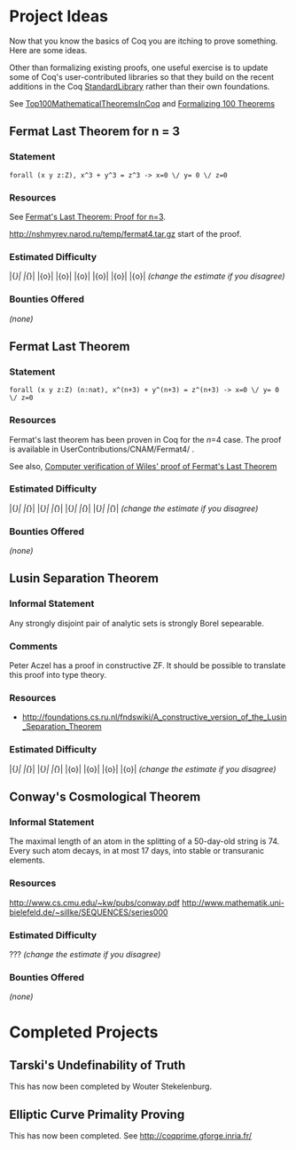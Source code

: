 Project Ideas
=============

Now that you know the basics of Coq you are itching to prove something. Here are some ideas.

Other than formalizing existing proofs, one useful exercise is to update some of Coq's user-contributed libraries so that they build on the recent additions in the Coq [StandardLibrary](StandardLibrary) rather than their own foundations.

See [Top100MathematicalTheoremsInCoq](Top100MathematicalTheoremsInCoq) and [Formalizing 100 Theorems](http://www.cs.ru.nl/~freek/100/)

Fermat Last Theorem for n = 3
-----------------------------

### Statement

`forall (x y z:Z), x^3 + y^3 = z^3 -> x=0 \/ y= 0 \/ z=0`

### Resources

See [Fermat's Last Theorem: Proof for n=3](http://fermatslasttheorem.blogspot.com/2005/05/fermats-last-theorem-proof-for-n3.html).

<http://nshmyrev.narod.ru/temp/fermat4.tar.gz> start of the proof.

### Estimated Difficulty

|{*}| |{*}| |{o}| |{o}| |{o}| |{o}| |{o}| |{o}| *(change the estimate if you disagree)*

### Bounties Offered

*(none)*

Fermat Last Theorem
-------------------

### Statement

`forall (x y z:Z) (n:nat), x^(n+3) + y^(n+3) = z^(n+3) -> x=0 \/ y= 0 \/ z=0`

### Resources

Fermat's last theorem has been proven in Coq for the *n*=4 case. The proof is available in UserContributions/CNAM/Fermat4/ .

See also, [Computer verification of Wiles' proof of Fermat's Last Theorem](http://www.cs.rug.nl/~wim/fermat/wilesEnglish.html)

### Estimated Difficulty

|{*}| |{*}| |{*}| |{*}| |{*}| |{*}| |{*}| |{*}| *(change the estimate if you disagree)*

### Bounties Offered

*(none)*

Lusin Separation Theorem
------------------------

### Informal Statement

Any strongly disjoint pair of analytic sets is strongly Borel sepearable.

### Comments

Peter Aczel has a proof in constructive ZF. It should be possible to translate this proof into type theory.

### Resources

-   <http://foundations.cs.ru.nl/fndswiki/A_constructive_version_of_the_Lusin_Separation_Theorem>

### Estimated Difficulty

|{*}| |{*}| |{*}| |{*}| |{o}| |{o}| |{o}| |{o}| *(change the estimate if you disagree)*

Conway's Cosmological Theorem
-----------------------------

### Informal Statement

The maximal length of an atom in the splitting of a 50-day-old string is 74. Every such atom decays, in at most 17 days, into stable or transuranic elements.

### Resources

<http://www.cs.cmu.edu/~kw/pubs/conway.pdf> <http://www.mathematik.uni-bielefeld.de/~sillke/SEQUENCES/series000>

### Estimated Difficulty

??? *(change the estimate if you disagree)*

### Bounties Offered

*(none)*

Completed Projects
==================

Tarski's Undefinability of Truth
--------------------------------

This has now been completed by Wouter Stekelenburg.

Elliptic Curve Primality Proving
--------------------------------

This has now been completed. See <http://coqprime.gforge.inria.fr/>
